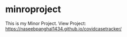 # minroproject

This is my Minor Project. 
View Project: https://naseebpanghal1434.github.io/covidcasetracker/
